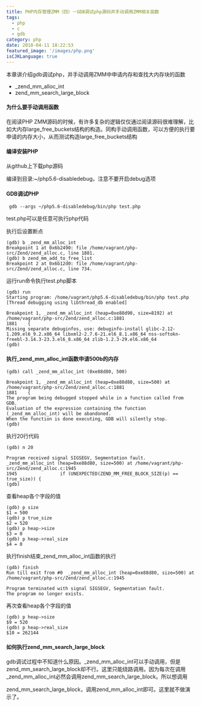 ```yaml
---
title: PHP内存管理ZMM（四）－GDB调试php源码并手动调用ZMM相关函数
tags:
  - php
  - c
  - gdb
category: php
date: 2018-04-11 18:22:53
featured_image: '/images/php.png'
isCJKLanguage: true
---
```



本章讲介绍gdb调试php，并手动调用ZMM中申请内存和查找大内存块的函数

- _zend_mm_alloc_int
- zend_mm_search_large_block

#### 为什么要手动调用函数

在阅读PHP ZMM源码的时候，有许多复杂的逻辑仅仅通过阅读源码很难理解，比如大内存large_free_buckets结构的构造。同构手动调用函数，可以方便的执行要申请的内存大小，从而测试构造large_free_buckets结构
<!--more-->

#### 编译安装PHP

从github上下载php源码

编译到目录:~/php5.6-disabledebug，注意不要开启debug选项

#### GDB调试PHP
```shell
 gdb --args ~/php5.6-disabledebug/bin/php test.php 
```

test.php可以是任意可执行php代码

执行后设置断点

```shell
(gdb) b _zend_mm_alloc_int
Breakpoint 1 at 0x6b2490: file /home/vagrant/php-src/Zend/zend_alloc.c, line 1881.
(gdb) b zend_mm_add_to_free_list
Breakpoint 2 at 0x6b12d0: file /home/vagrant/php-src/Zend/zend_alloc.c, line 734.
```

运行run命令执行test.php脚本

```shell
(gdb) run
Starting program: /home/vagrant/php5.6-disabledebug/bin/php test.php
[Thread debugging using libthread_db enabled]

Breakpoint 1, _zend_mm_alloc_int (heap=0xe88d90, size=8192) at /home/vagrant/php-src/Zend/zend_alloc.c:1881
1881	{
Missing separate debuginfos, use: debuginfo-install glibc-2.12-1.209.el6_9.2.x86_64 libxml2-2.7.6-21.el6_8.1.x86_64 nss-softokn-freebl-3.14.3-23.3.el6_8.x86_64 zlib-1.2.3-29.el6.x86_64
(gdb)
```

#### 执行_zend_mm_alloc_int函数申请500b的内存

```shell
(gdb) call _zend_mm_alloc_int (0xe88d80, 500)

Breakpoint 1, _zend_mm_alloc_int (heap=0xe88d80, size=500) at /home/vagrant/php-src/Zend/zend_alloc.c:1881
1881	{
The program being debugged stopped while in a function called from GDB.
Evaluation of the expression containing the function
(_zend_mm_alloc_int) will be abandoned.
When the function is done executing, GDB will silently stop.
(gdb)
```

执行20行代码

```shell
(gdb) n 20

Program received signal SIGSEGV, Segmentation fault.
_zend_mm_alloc_int (heap=0xe88d80, size=500) at /home/vagrant/php-src/Zend/zend_alloc.c:1945
1945				if (UNEXPECTED(ZEND_MM_FREE_BLOCK_SIZE(p) == true_size)) {
(gdb)
```

查看heap各个字段的值

```shell
(gdb) p size
$1 = 500
(gdb) p true_size
$2 = 520
(gdb) p heap->size
$3 = 0
(gdb) p heap->real_size
$4 = 0
```

执行finish结束_zend_mm_alloc_int函数的执行

```shell
(gdb) finish
Run till exit from #0  _zend_mm_alloc_int (heap=0xe88d80, size=500) at /home/vagrant/php-src/Zend/zend_alloc.c:1945

Program terminated with signal SIGSEGV, Segmentation fault.
The program no longer exists.
```

再次查看heap各个字段的值

```shell
(gdb) p heap->size
$9 = 520
(gdb) p heap->real_size
$10 = 262144
```

#### 如何执行zend_mm_search_large_block

gdb调试过程中不知道什么原因。_zend_mm_alloc_int可以手动调用，但是zend_mm_search_large_block却不行。这里只能绕路调用。因为每次在调用_zend_mm_alloc_int必然会调用zend_mm_search_large_block。所以想调用

zend_mm_search_large_block，调用zend_mm_alloc_int即可。这里就不做演示了。